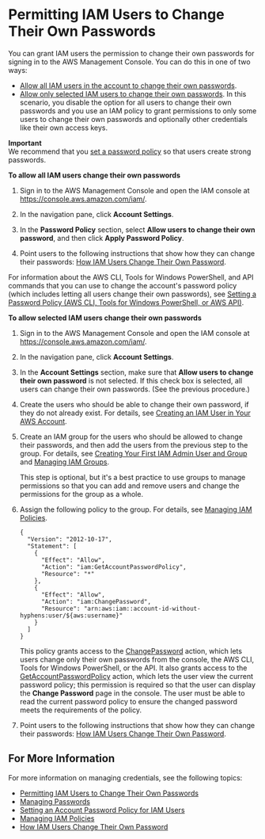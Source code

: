 # Permitting IAM Users to Change Their Own Passwords<a name="id_credentials_passwords_enable-user-change"></a>

You can grant IAM users the permission to change their own passwords for signing in to the AWS Management Console\. You can do this in one of two ways:
+ [Allow all IAM users in the account to change their own passwords](#proc_letalluserschangepassword)\. 
+ [Allow only selected IAM users to change their own passwords](#proc_letselectuserschangepassword)\. In this scenario, you disable the option for all users to change their own passwords and you use an IAM policy to grant permissions to only some users to change their own passwords and optionally other credentials like their own access keys\. 

**Important**  
We recommend that you [set a password policy](id_credentials_passwords_account-policy.md) so that users create strong passwords\.<a name="proc_letalluserschangepassword"></a>

**To allow all IAM users change their own passwords**

1. Sign in to the AWS Management Console and open the IAM console at [https://console\.aws\.amazon\.com/iam/](https://console.aws.amazon.com/iam/)\.

1. In the navigation pane, click **Account Settings**\.

1. In the **Password Policy** section, select **Allow users to change their own password**, and then click **Apply Password Policy**\. 

1. Point users to the following instructions that show how they can change their passwords: [How IAM Users Change Their Own Password](id_credentials_passwords.md#id_credentials_passwords_user-change-own)\. 

For information about the AWS CLI, Tools for Windows PowerShell, and API commands that you can use to change the account's password policy \(which includes letting all users change their own passwords\), see [Setting a Password Policy \(AWS CLI, Tools for Windows PowerShell, or AWS API\)](id_credentials_passwords_account-policy.md#PasswordPolicy_CLI)\.<a name="proc_letselectuserschangepassword"></a>

**To allow selected IAM users change their own passwords**

1. Sign in to the AWS Management Console and open the IAM console at [https://console\.aws\.amazon\.com/iam/](https://console.aws.amazon.com/iam/)\.

1. In the navigation pane, click **Account Settings**\. 

1. In the **Account Settings** section, make sure that **Allow users to change their own password** is not selected\. If this check box is selected, all users can change their own passwords\. \(See the previous procedure\.\) 

1. Create the users who should be able to change their own password, if they do not already exist\. For details, see [Creating an IAM User in Your AWS Account](id_users_create.md)\. 

1. Create an IAM group for the users who should be allowed to change their passwords, and then add the users from the previous step to the group\. For details, see [Creating Your First IAM Admin User and Group](getting-started_create-admin-group.md) and [Managing IAM Groups](id_groups_manage.md)\. 

   This step is optional, but it's a best practice to use groups to manage permissions so that you can add and remove users and change the permissions for the group as a whole\. 

1. Assign the following policy to the group\. For details, see [Managing IAM Policies](access_policies_manage.md)\.

   ```
   {
     "Version": "2012-10-17",
     "Statement": [
       {
         "Effect": "Allow",
         "Action": "iam:GetAccountPasswordPolicy",
         "Resource": "*"
       },
       {
         "Effect": "Allow",
         "Action": "iam:ChangePassword",
         "Resource": "arn:aws:iam::account-id-without-hyphens:user/${aws:username}"
       }
     ]
   }
   ```

   This policy grants access to the [ChangePassword](http://docs.aws.amazon.com/IAM/latest/APIReference/API_ChangePassword.html) action, which lets users change only their own passwords from the console, the AWS CLI, Tools for Windows PowerShell, or the API\. It also grants access to the [GetAccountPasswordPolicy](http://docs.aws.amazon.com/IAM/latest/APIReference/API_GetAccountPasswordPolicy.html) action, which lets the user view the current password policy; this permission is required so that the user can display the **Change Password** page in the console\. The user must be able to read the current password policy to ensure the changed password meets the requirements of the policy\.

1. Point users to the following instructions that show how they can change their passwords: [How IAM Users Change Their Own Password](id_credentials_passwords.md#id_credentials_passwords_user-change-own)\. 

## For More Information<a name="HowToPwdIAMUser-moreinfo"></a>

For more information on managing credentials, see the following topics:
+ [Permitting IAM Users to Change Their Own Passwords](#id_credentials_passwords_enable-user-change) 
+ [Managing Passwords](id_credentials_passwords.md)
+ [Setting an Account Password Policy for IAM Users](id_credentials_passwords_account-policy.md)
+ [Managing IAM Policies](access_policies_manage.md)
+ [How IAM Users Change Their Own Password](id_credentials_passwords.md#id_credentials_passwords_user-change-own)